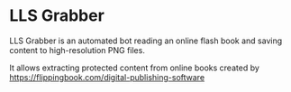 # LLS Grabber

LLS Grabber is an automated bot reading an online flash book and saving content to high-resolution PNG files.

It allows extracting protected content from online books created by https://flippingbook.com/digital-publishing-software
